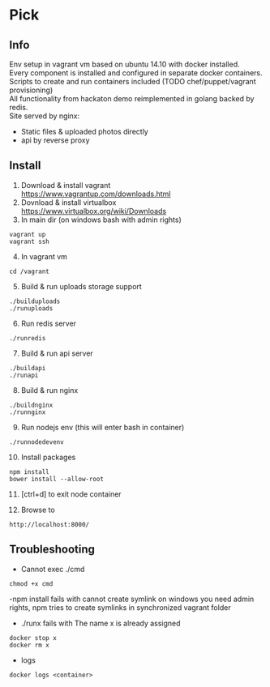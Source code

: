 # Pick
## Info
Env setup in vagrant vm based on ubuntu 14.10 with docker installed.  
Every component is installed and configured in separate docker containers.  
Scripts to create and run containers included (TODO chef/puppet/vagrant provisioning)  
All functionality from hackaton demo reimplemented in golang backed by redis.  
Site served by nginx:
- Static files & uploaded photos directly
- api by reverse proxy

## Install

1. Download & install vagrant  
https://www.vagrantup.com/downloads.html
2. Dovnload & install virtualbox  
https://www.virtualbox.org/wiki/Downloads
3. In main dir (on windows bash with admin rights)
```
vagrant up
vagrant ssh
```
4. In vagrant vm
```
cd /vagrant
```
5. Build & run uploads storage support
```
./builduploads
./runuploads
```
6. Run redis server
```
./runredis
```
7. Build & run api server
```
./buildapi
./runapi
```
8. Build & run nginx
```
./buildnginx
./runnginx
```
9. Run nodejs env (this will enter  bash in container)
```
./runnodedevenv
```
10. Install packages
```
npm install
bower install --allow-root
```
11. [ctrl+d] to exit node container

12. Browse to
```
http://localhost:8000/
```
## Troubleshooting
- Cannot exec ./cmd
```
chmod +x cmd
```
-npm install fails with cannot create symlink on windows
you need admin rights, npm tries to create symlinks in synchronized vagrant folder
- ./runx fails with The name x is already assigned
```
docker stop x
docker rm x
```
- logs
```
docker logs <container>
```
